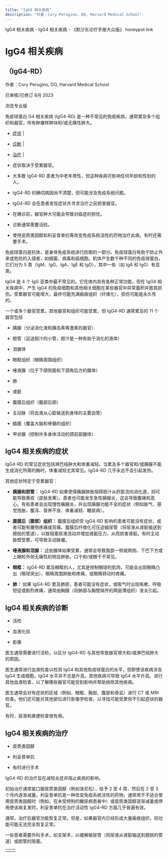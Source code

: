 ```yaml
---
title: "IgG4 相关疾病"
description: "作者：Cory Perugino, DO, Harvard Medical School"
---
```


﻿IgG4 相关疾病 - IgG4 相关疾病 - 《默沙东诊疗手册大众版》 honeypot link

# IgG4 相关疾病

## （IgG4-RD）

作者：Cory Perugino, DO, Harvard Medical School

已审核/已修订 8月 2023

浏览专业版

免疫球蛋白 G4 相关疾病 (IgG4-RD) 是一种不常见的免疫疾病，通常累及多个组织和器官，伴有肿瘤样肿块和/或无痛性肿大。

- [症状](#症状_v50499177_zh) \|
- [诊断](#诊断_v50499197_zh) \|
- [治疗](#治疗_v50499210_zh) \|

- 症状取决于受累器官。

- 大多数 IgG4-RD 患者为中老年男性，但这种疾病可影响任何年龄和性别的人。

- IgG4-RD 的确切病因尚不清楚，但可能涉及免疫系统问题。

- IgG4-RD 会在患者发现症状并寻求治疗之前损害器官。

- 在确诊前，器官肿大可能会导致对癌症的担忧。

- 诊断通常需要活检。

- 使用皮质类固醇和利妥昔单抗等改变免疫系统活性的药物治疗此病，有时还需要手术。


免疫球蛋白是抗体，是身体免疫系统进行防御的一部分。免疫球蛋白有助于防止外来或危险的入侵者，如细菌、病毒和癌细胞。机体产生数千种不同的免疫球蛋白，它们分为 5 类（IgM、IgG、IgA、IgE 和 IgD），其中一些（如 IgA 和 IgG）有亚类。

IgG4 是 4 个 IgG 亚类中最不常见的。它在体内具有各种正常功能，但在 IgG4 相关疾病中，产生 IgG4 的免疫细胞和其他相关细胞在某些器官中异常蓄积并致其损伤。受累器官可能增大，最终可能充满瘢痕组织（纤维化），损伤可能是永久性的。

一个或多个器官受累。其他器官和组织可能受累，但 IgG4-RD 通常累及的 11 个器官包括

- 胰腺（分泌消化液和胰岛素等激素的器官）

- 胆管（运送胆汁的小管，胆汁是一种有助于消化的液体）

- 泪腺体

- 眼眶组织（眼睛周围组织）

- 唾液腺（位于下颌侧面和下颌角后方的腺体）

- 肺

- 肾脏

- 腹膜后组织（腹部后部）

- 主动脉（将血液从心脏输送到身体的主要血管）

- 脑膜（覆盖大脑和脊髓的组织）

- 甲状腺（控制许多身体活动的颈前部腺体）


## IgG4 相关疾病的症状

IgG4-RD 的常见症状包括淋巴结肿大和体重减轻。当累及多个器官和/或胰腺不能生成消化所需的酶时，体重减轻尤其常见。IgG4-RD 几乎永远不会引起发热。

其他症状特定于受累器官：

- **胰腺和胆管：** IgG4-RD 如果使得胰腺肿胀阻碍胆汁从肝脏流向消化道，则可能导致黄疸（皮肤发黄）。患者也可能发生急性胰腺炎，这会导致腹痛和恶心。有些患者会出现慢性胰腺炎，并出现胰腺功能不全的症状（例如胀气、感觉饱胀、腹泻、营养不良、体重减轻、糖尿病）。

- **腹膜后（腹部）组织：** 腹膜后组织受 IgG4-RD 影响的患者可能没有症状，或者可能有腰侧疼痛或背痛。腹膜后纤维化可压迫输尿管（将尿液从肾脏输送到膀胱的管道），以致阻塞尿液流动并增加肾脏压力，从而损害肾脏。有时主动脉壁受累，可导致主动脉瘤。

- **唾液腺和泪腺：** 这些腺体如果受累，通常会导致面部一侧或两侧、下巴下方或上眼睑外侧无痛性的明显肿胀。口干和/或眼干不常见。

- **眼眶：** IgG4-RD 累及眼眶的人，尤其是控制眼球的肌肉，可能会出现眼睛凸出（眼球突出）、眼睛周围肿胀和疼痛，或眼睛转动时疼痛。

- **肺：** 如果 IgG4-RD 累及肺部，患者可能没有症状，或吸气时出现咳嗽、呼吸短促或剧烈疼痛，通常由胸膜（将肺部与胸壁隔开的两层薄组织）发炎引起。


## IgG4 相关疾病的诊断

- 活检

- 血液化验

- 影像


医生通常需要进行活检，以区分 IgG4-RD 与其他导致器官增大和/或淋巴结肿大的原因。

医生通常进行血液检查以检测 IgG4 和其他免疫球蛋白的水平，但即使该疾病涉及 IgG4 生成细胞，IgG4 水平并不总是升高。其他疾病可导致 IgG4 水平升高。进行其他血液检查，以了解哪些器官可能受到影响并帮助排除其他疾病。

医生通常会对有症状的区域（例如，眼眶、胸部、腹部和骨盆）进行 CT 或 MRI 检查。他们还可能对其他部位进行影像学检查，以寻找可能受累但不引起症状的器官。

有时，尿液和粪便检查很有用。

## IgG4 相关疾病的治疗

- 皮质类固醇

- 利妥昔单抗

- 有时进行手术


IgG4-RD 的治疗旨在减轻炎症并阻止疾病的影响。

初始治疗通常是口服皮质类固醇（例如泼尼松），给予 2 至 4 周，然后在 2 至 3 个月内逐渐减量。利妥昔单抗是一种改变免疫系统活性的药物，通常用于不适合使用皮质类固醇时（例如，在未受控制的糖尿病患者中）或皮质类固醇逐渐减量或停用使该病复发时。利妥昔单抗在治疗活动性 IgG4-RD 方面几乎普遍有效。

通常，治疗后器官功能恢复正常。但是，如果器官内已经形成大量瘢痕组织，则功能可能无法完全恢复正常。

一些患者需要外科手术，如支架术，以缓解输尿管（将尿液从肾脏输送到膀胱的管道）或胆管的阻塞。

|     |     |
| --- | --- |
|  |  |